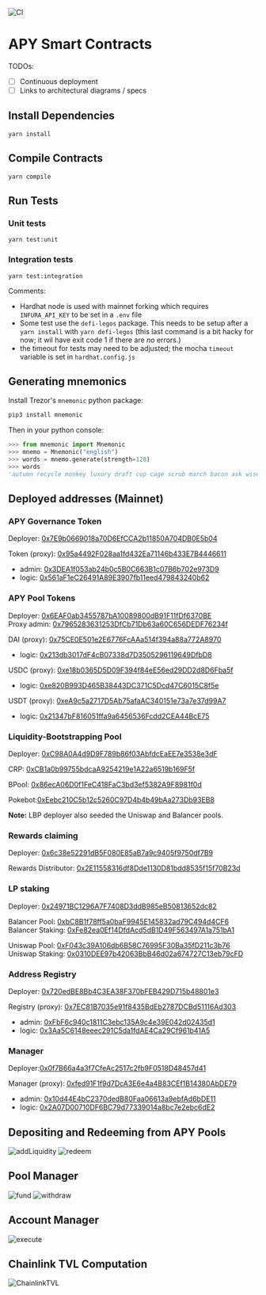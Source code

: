 ![CI](https://github.com/apy-finance/apy-core/workflows/CI/badge.svg?branch=develop)

# APY Smart Contracts

TODOs:

- [ ] Continuous deployment
- [ ] Links to architectural diagrams / specs

## Install Dependencies

`yarn install`

## Compile Contracts

`yarn compile`

## Run Tests

### Unit tests

`yarn test:unit`

### Integration tests

`yarn test:integration`

Comments:

- Hardhat node is used with mainnet forking which requires `INFURA_API_KEY` to be set in a `.env` file
- Some test use the `defi-legos` package. This needs to be setup after a `yarn install` with `yarn defi-legos` (this last command is a bit hacky for now; it wil have exit code 1 if there are _no_ errors.)
- the timeout for tests may need to be adjusted; the mocha `timeout` variable is set in `hardhat.config.js`

## Generating mnemonics

Install Trezor's `mnemonic` python package:

```sh
pip3 install mnemonic
```

Then in your python console:

```python
>>> from mnemonic import Mnemonic
>>> mnemo = Mnemonic("english")
>>> words = mnemo.generate(strength=128)
>>> words
'autumn recycle monkey luxury draft cup cage scrub march bacon ask wisdom'
```

## Deployed addresses (Mainnet)

### APY Governance Token

Deployer: [0x7E9b0669018a70D6EfCCA2b11850A704DB0E5b04](https://etherscan.io/address/0x7E9b0669018a70D6EfCCA2b11850A704DB0E5b04)

Token (proxy): [0x95a4492F028aa1fd432Ea71146b433E7B4446611](https://etherscan.io/token/0x95a4492F028aa1fd432Ea71146b433E7B4446611)

- admin: [0x3DEA1f053ab24b0c5B0C663B1c07B6b702e973D9](https://etherscan.io/address/0x3DEA1f053ab24b0c5B0C663B1c07B6b702e973D9)
- logic: [0x561aF1eC26491A89E3907fb11eed479843240b62](https://etherscan.io/address/0x561aF1eC26491A89E3907fb11eed479843240b62)

### APY Pool Tokens

Deployer: [0x6EAF0ab3455787bA10089800dB91F11fDf6370BE](https://etherscan.io/address/0x6EAF0ab3455787bA10089800dB91F11fDf6370BE)\
Proxy admin: [0x7965283631253DfCb71Db63a60C656DEDF76234f](https://etherscan.io/address/0x7965283631253DfCb71Db63a60C656DEDF76234f)

DAI (proxy): [0x75CE0E501e2E6776FcAAa514f394a88a772A8970](https://etherscan.io/address/0x75CE0E501e2E6776FcAAa514f394a88a772A8970)

- logic: [0x213db3017dF4cB07338d7D3505296119649DfbD8](https://etherscan.io/address/0x213db3017dF4cB07338d7D3505296119649DfbD8)

USDC (proxy): [0xe18b0365D5D09F394f84eE56ed29DD2d8D6Fba5f](https://etherscan.io/address/0xe18b0365D5D09F394f84eE56ed29DD2d8D6Fba5f)

- logic: [0xe820B993D465B38443DC371C5Dcd47C6015C8f5e](https://etherscan.io/address/0xe820B993D465B38443DC371C5Dcd47C6015C8f5e)

USDT (proxy): [0xeA9c5a2717D5Ab75afaAC340151e73a7e37d99A7](https://etherscan.io/address/0xeA9c5a2717D5Ab75afaAC340151e73a7e37d99A7)

- logic: [0x21347bF816051ffa9a6456536Fcdd2CEA44BcE75](https://etherscan.io/address/0x21347bF816051ffa9a6456536Fcdd2CEA44BcE75)

### Liquidity-Bootstrapping Pool

Deployer: [0xC98A0A4d9D9F789b86f03AbfdcEaEE7e3538e3dF](https://etherscan.io/address/0xC98A0A4d9D9F789b86f03AbfdcEaEE7e3538e3dF)

CRP: [0xCB1a0b99755bdcaA9254219e1A22a6519b169F5f](https://etherscan.io/address/0xCB1a0b99755bdcaA9254219e1A22a6519b169F5f)

BPool: [0x86ecA06D0f1FeC418FaC3bd3ef5382A9F8981f0d](https://etherscan.io/address/0x86ecA06D0f1FeC418FaC3bd3ef5382A9F8981f0d)

Pokebot:[0xEebc210C5b12c5260C97D4b4b49bAa273Db93EB8](https://etherscan.io/address/0xEebc210C5b12c5260C97D4b4b49bAa273Db93EB8)

**Note:** LBP deployer also seeded the Uniswap and Balancer pools.

### Rewards claiming

Deployer: [0x6c38e52291dB5F080E85aB7a9c9405f9750df7B9](https://etherscan.io/address/0x6c38e52291dB5F080E85aB7a9c9405f9750df7B9)

Rewards Distributor: [0x2E11558316df8Dde1130D81bdd8535f15f70B23d](https://etherscan.io/address/0x2E11558316df8Dde1130D81bdd8535f15f70B23d)

### LP staking

Deployer: [0x24971BC1296A7F7408D3ddB985eB50813652dc82](https://etherscan.io/address/0x24971BC1296A7F7408D3ddB985eB50813652dc82)

Balancer Pool: [0xbC8B1f78ff5a0baF9945E145832ad79C494d4CF6](https://etherscan.io/address/0xbC8B1f78ff5a0baF9945E145832ad79C494d4CF6)\
Balancer Staking: [0xFe82ea0Ef14DfdAcd5dB1D49F563497A1a751bA1](https://etherscan.io/address/0xFe82ea0Ef14DfdAcd5dB1D49F563497A1a751bA1)

Uniswap Pool: [0xF043c39A106db6B58C76995F30Ba35fD211c3b76](https://etherscan.io/address/0xF043c39A106db6B58C76995F30Ba35fD211c3b76)\
Uniswap Staking: [0x0310DEE97b42063BbB46d02a674727C13eb79cFD](https://etherscan.io/address/0x0310DEE97b42063BbB46d02a674727C13eb79cFD)

### Address Registry

Deployer: [0x720edBE8Bb4C3EA38F370bFEB429D715b48801e3](https://etherscan.io/address/0x720edBE8Bb4C3EA38F370bFEB429D715b48801e3)

Registry (proxy): [0x7EC81B7035e91f8435BdEb2787DCBd51116Ad303](https://etherscan.io/address/0x7EC81B7035e91f8435BdEb2787DCBd51116Ad303)

- admin: [0xFbF6c940c1811C3ebc135A9c4e39E042d02435d1](https://etherscan.io/address/0xFbF6c940c1811C3ebc135A9c4e39E042d02435d1)
- logic: [0x3Aa5C6148eeec291C5da1fdAE4Ca29Cf961b41A5](https://etherscan.io/address/0x3Aa5C6148eeec291C5da1fdAE4Ca29Cf961b41A5)

### Manager

Deployer:[0x0f7B66a4a3f7CfeAc2517c2fb9F0518D48457d41](https://etherscan.io/address/0x0f7B66a4a3f7CfeAc2517c2fb9F0518D48457d41)

Manager (proxy): [0xfed91F1f9d7DcA3E6e4a4B83CEf1B14380AbDE79](https://etherscan.io/address/0xfed91F1f9d7DcA3E6e4a4B83CEf1B14380AbDE79)

- admin: [0x10d44E4bC2370dedB80Faa06613a9ebfAd6bDE11](https://etherscan.io/address/0x10d44E4bC2370dedB80Faa06613a9ebfAd6bDE11)
- logic: [0x2A07D00710DF6BC79d77339014a8bc7e2ebc6dE2](https://etherscan.io/address/0x2A07D00710DF6BC79d77339014a8bc7e2ebc6dE2)

## Depositing and Redeeming from APY Pools

![addLiquidity](https://github.com/apy-finance/apy-core/blob/develop/diagrams/PoolRedeemAPT.png?raw=true)
![redeem](https://github.com/apy-finance/apy-core/blob/develop/diagrams/PoolAddingLiquidity.png?raw=true)

## Pool Manager

![fund](https://github.com/apy-finance/apy-core/blob/develop/diagrams/PoolManagerFundAccount.png?raw=true)
![withdraw](https://github.com/apy-finance/apy-core/blob/develop/diagrams/PoolManagerWithdrawAccount.png?raw=true)

## Account Manager

![execute](https://github.com/apy-finance/apy-core/blob/develop/diagrams/AccountManagerExecute.png?raw=true)

## Chainlink TVL Computation

![ChainlinkTVL](https://github.com/apy-finance/apy-core/blob/develop/diagrams/ChainlinkTVLAdapter.png?raw=true)
